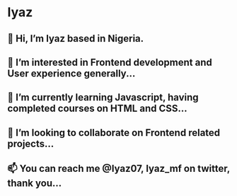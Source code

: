 # Iyaz
## 👋 Hi, I’m Iyaz based in Nigeria.
## 👀 I’m interested in Frontend development and User experience generally...
## 🌱 I’m currently learning Javascript, having completed courses on HTML and CSS...
## 💞️ I’m looking to collaborate on Frontend related projects...
## 📫 You can reach me @Iyaz07, Iyaz_mf on twitter, thank you...
